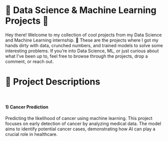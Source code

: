 <h1>🌟 Data Science & Machine Learning Projects 🌟</h1>
Hey there! Welcome to my collection of cool projects from my Data Science and Machine Learning internship. 
🚀 These are the projects where I got my hands dirty with data, crunched numbers, and trained models to solve some interesting problems.
If you’re into Data Science, ML, or just curious about what I’ve been up to, feel free to browse through the projects, drop a comment, or reach out.
<br>
<h1>📝 Project Descriptions</h1>
<br>
<h4>1) Cancer Prediction</h4>
Predicting the likelihood of cancer using machine learning.
This project focuses on early detection of cancer by analyzing medical data. The model aims to identify potential cancer cases, demonstrating how AI can play a crucial role in healthcare.
